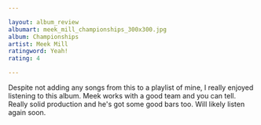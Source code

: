 ```yaml
---

layout: album_review
albumart: meek_mill_championships_300x300.jpg
album: Championships
artist: Meek Mill
ratingword: Yeah!
rating: 4

---
```


Despite not adding any songs from this to a playlist of mine, I really enjoyed listening to this album. Meek works with a good team and you can tell. Really solid production and he's got some good bars too. Will likely listen again soon.
